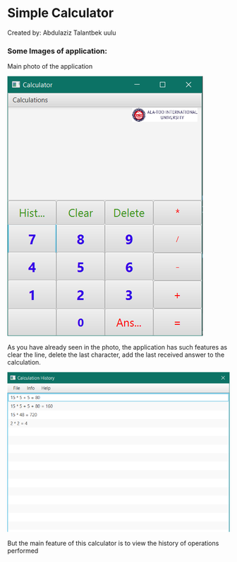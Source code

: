 # Simple Calculator

Created by: Abdulaziz Talantbek uulu

### Some Images of application:

Main photo of the application

![first_image](Images/Screenshot_6.png)

As you have already seen in the photo, the application has such features as clear the line, delete the last character, add the last received answer to the calculation.

![second_image](Images/Screenshot_7.png)

But the main feature of this calculator is to view the history of operations performed
